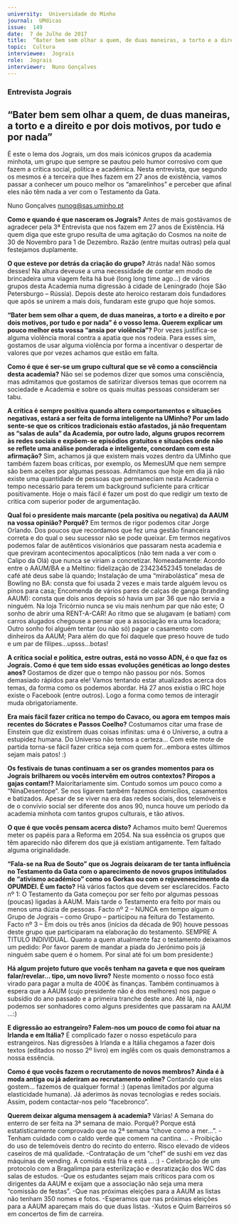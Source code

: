 ```yaml
---
university:  Universidade do Minho
journal:  UMdicas
issue:  149
date:  7 de Julho de 2017
title:  “Bater bem sem olhar a quem, de duas maneiras, a torto e a direito e por dois motivos, por tudo e por nada”
topic:  Cultura
interviewee:  Jograis
role:  Jograis
interviewer:  Nuno Gonçalves
---
```



 ### Entrevista Jograis 


 ## “Bater bem sem olhar a quem, de duas maneiras, a torto e a direito e por dois motivos, por tudo e por nada”

 É este o lema dos Jograis, um dos mais icónicos grupos da academia minhota, um grupo que sempre se pautou pelo humor corrosivo com que fazem a crítica social, politica e académica. Nesta entrevista, que segundo os mesmos é a terceira que lhes fazem em 27 anos de existência, vamos passar a conhecer um pouco melhor os “amarelinhos” e perceber que afinal eles não têm nada a ver com o Testamento da Gata.

 Nuno Gonçalves 
 nunog@sas.uminho.pt 

 **Como e quando é que nasceram os Jograis?**
 Antes de mais gostávamos de agradecer pela 3ª Entrevista que nos fazem em 27 anos de Existência.
 Há quem diga que este grupo resulta de uma agitação do Cosmos na noite de 30 de Novembro para 1 de Dezembro. Razão (entre muitas outras) pela qual festejamos duplamente.

 **O que esteve por detrás da criação do grupo?**
 Atrás nada! Não somos desses! Na altura deveuse a uma necessidade de contar em modo de brincadeira uma viagem feita há bué (long long time ago…) de vários grupos desta Academia numa digressão á cidade de Leningrado (hoje São Petersburgo – Rússia). Depois deste ato heroico restaram dois fundadores que após se unirem a mais dois, fundaram este grupo que hoje somos.

 **“Bater bem sem olhar a quem, de duas maneiras, a torto e a direito e por dois motivos, por tudo e por nada” é o vosso lema. Querem explicar um pouco melhor esta vossa “ansia por violência”?**
 Por vezes justifica-se alguma violência moral contra a apatia que nos rodeia. Para esses sim, gostamos de usar alguma violência por forma a incentivar o despertar de valores que por vezes achamos que estão em falta.

 **Como é que é ser-se um grupo cultural que se vê como a consciência desta academia?**
 Não sei se podemos dizer que somos uma consciência, mas admitamos que gostamos de satirizar diversos temas que ocorrem na sociedade e Academia e sobre os quais muitas pessoas consideram ser tabu.

 **A crítica é sempre positiva quando altera comportamentos e situações negativas, estará a ser feita de forma inteligente na UMinho? Por um lado sente-se que os críticos tradicionais estão afastados, já não frequentam as “salas de aula” da Academia, por outro lado, alguns grupos recorrem às redes sociais e expõem-se episódios gratuitos e situações onde não se reflete uma análise ponderada e inteligente, concordam com esta afirmação?**
 Sim, achamos já que existem mais vozes dentro da UMinho que também fazem boas críticas, por exemplo, os MemesUM que nem sempre são bem aceites por algumas pessoas. Admitamos que hoje em dia já não existe uma quantidade de pessoas que permaneciam nesta Academia o tempo necessário para terem um background suficiente para criticar positivamente. Hoje o mais fácil é fazer um post do que redigir um texto de critica com superior poder de argumentação.

 **Qual foi o presidente mais marcante (pela positiva ou negativa) da AAUM na vossa opinião? Porquê?**
 Em termos de rigor podemos citar Jorge Orlando.
 Dos poucos que recordamos que fez uma gestão financeira correta e do qual o seu sucessor não se pode queixar.
 Em termos negativos podemos falar de autênticos visionários que passaram nesta academia e que previram acontecimentos apocalípticos (não tem nada a ver com o Calipo da Olá) que nunca se viriam a concretizar. Nomeadamente: Acordo entre o AAUM/BA e a Meltino: fidelização de 23423452345 toneladas de café até deus sabe lá quando; Instalação de uma “mirabolástica” mesa de Bowling no BA: consta que foi usada 2 vezes e mais tarde alguém levou os pinos para casa; Encomenda de vários pares de calças de ganga (branding AAUM): consta que dois anos depois só havia um par 36 que não servia a ninguém. Na loja Tricórnio nunca se viu mais nenhum par que não este; O sonho de abrir uma RENT-A-CAR! Ao ritmo que se alugavam (e batiam) com carros alugados chegouse a pensar que a associação era uma locadora; Outro sonho foi alguém tentar (ou não só) pagar o casamento com dinheiros da AAUM; Para além do que foi daquele que preso houve de tudo e um par de filipes…upsss…botas!

 **A crítica social e política, estre outras, está no vosso ADN, é o que faz os Jograis. Como é que tem sido essas evoluções genéticas ao longo destes anos?**
 Gostamos de dizer que o tempo não passou por nós. Somos demasiado rápidos para ele!
 Vamos tentando estar atualizados acerca dos temas, da forma como os podemos abordar. Há 27 anos existia o IRC hoje existe o Facebook (entre outros). Logo a forma como temos de interagir muda obrigatoriamente.

 **Era mais fácil fazer crítica no tempo do Cavaco, ou agora em tempos mais recentes do Sócrates e Passos Coelho?**
 Costumamos citar uma frase de Einstein que diz existirem duas coisas infinitas: uma é o Universo, a outra a estupidez humana. Do Universo não temos a certeza… Com este mote de partida torna-se fácil fazer critica seja com quem for…embora estes últimos sejam mais patos! :) 
 
 **Os festivais de tunas continuam a ser os grandes momentos para os Jograis brilharem ou vocês intervêm em outros contextos? Piropos a gajas contam!?** 
 Maioritariamente sim. Contudo somos um pouco como a “NinaDesentope”. Se nos ligarem também fazemos domicílios, casamentos e batizados.
 Apesar de se viver na era das redes sociais, dos telemóveis e de o convívio social ser diferente dos anos 90, nunca houve um período da academia minhota com tantos grupos culturais, e tão ativos.

 **O que é que vocês pensam acerca disto?**
 Achamos muito bem! Queremos meter os papéis para a Reforma em 2054.
 Na sua essência os grupos que têm aparecido não diferem dos que já existiam antigamente. Tem faltado alguma originalidade.

 **“Fala-se na Rua de Souto” que os Jograis deixaram de ter tanta influência no Testamento da Gata com o aparecimento de novos grupos intitulados de “ativismo académico” como os Gorkas ou com o rejuvenescimento da OPUMDEI. É um facto?**
 Há vários factos que devem ser esclarecidos.
 Facto nº 1: O Testamento da Gata começou por ser feito por algumas pessoas (poucas) ligadas à AAUM. Mais tarde o Testamento era feito por mais ou menos uma dúzia de pessoas.
 Facto nº 2 – NUNCA em tempo algum o Grupo de Jograis – como Grupo – participou na feitura do Testamento.
 Facto nº 3 – Em dois ou três anos (inícios da década de 90) houve pessoas deste grupo que participaram na elaboração do testamento. SEMPRE A TITULO INDIVIDUAL.
 Quanto a quem atualmente faz o testamento deixamos um pedido: Por favor parem de mandar a piada do Jerónimo pois já ninguém sabe quem é o homem. Por sinal até foi um bom presidente:) 
 
 **Há algum projeto futuro que vocês tenham na gaveta e que nos queiram falar/revelar… tipo, um novo livro?**
 Neste momento o nosso foco está virado para pagar a multa de 400€ às finanças. Também continuamos à espera que a AAUM (cujo presidente não é dos melhores) nos pague o subsídio do ano passado e a primeira tranche deste ano. Até lá, não podemos ser sonhadores como alguns presidentes que passaram na AAUM …:) 
 
 **E digressão ao estrangeiro? Falem-nos um pouco de como foi atuar na Irlanda e em Itália?**
 É complicado fazer o nosso espetáculo para estrangeiros. Nas digressões à Irlanda e a Itália chegamos a fazer dois textos (editados no nosso 2º livro) em inglês com os quais demonstramos a nossa essência.

 **Como é que vocês fazem o recrutamento de novos membros? Ainda é à moda antiga ou já aderiram ao recrutamento online?**
 Contando que elas gostem… fazemos de qualquer forma! :) (apenas limitados por alguma elasticidade humana). Já aderimos às novas tecnologias e redes sociais. Assim, podem contactar-nos pelo “facebronco”.

 **Querem deixar alguma mensagem à academia?**
 Várias! A Semana do enterro de ser feita na 3ª semana de maio. Porquê? Porque está estatisticamente comprovado que na 2ª semana “chove como a mer…”.
 -Tenham cuidado com o caldo verde que comem na cantina … - Proibição do uso de telemóveis dentro do recinto do enterro. Risco elevado de vídeos caseiros de má qualidade.
 -Contratação de um “chef” de sushi em vez das máquinas de vending. A comida está fria e está ... :) - Celebração de um protocolo com a Bragalimpa para esterilização e desratização dos WC das salas de estudos.
 -Que os estudantes sejam mais críticos para com os dirigentes da AAUM e exijam que a associação não seja uma mera “comissão de festas”.
 -Que nas próximas eleições para a AAUM as listas não tenham 350 nomes e fotos.
 -Esperamos que nas próximas eleições para a AAUM apareçam mais do que duas listas.
 -Xutos e Quim Barreiros só em concertos de fim de carreira.

